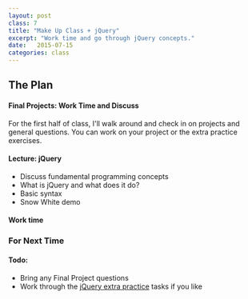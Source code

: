 ```yaml
---
layout: post
class: 7
title: "Make Up Class + jQuery"
excerpt: "Work time and go through jQuery concepts."
date:   2015-07-15
categories: class
---
```


## The Plan

#### <span class="post-title-pre">Final Projects:</span> Work Time and Discuss

For the first half of class, I'll walk around and check in on projects and general questions. You can work on your project or the extra practice exercises.

#### <span class="post-title-pre">Lecture:</span> jQuery

* Discuss fundamental programming concepts
* What is jQuery and what does it do?
* Basic syntax
* Snow White demo

#### <span class="post-title-pre">Work time</span>


<div class="notice post-todos" markdown="1">

### For Next Time

#### Todo:

* Bring any Final Project questions
* Work through the [jQuery extra practice](https://github.com/laras126/jquery_exercise) tasks if you like


</div>